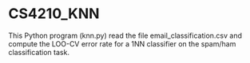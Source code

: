 # CS4210_KNN
This Python program (knn.py) read the file email_classification.csv and compute the LOO-CV error rate for a 1NN classifier on the spam/ham classification task. 
